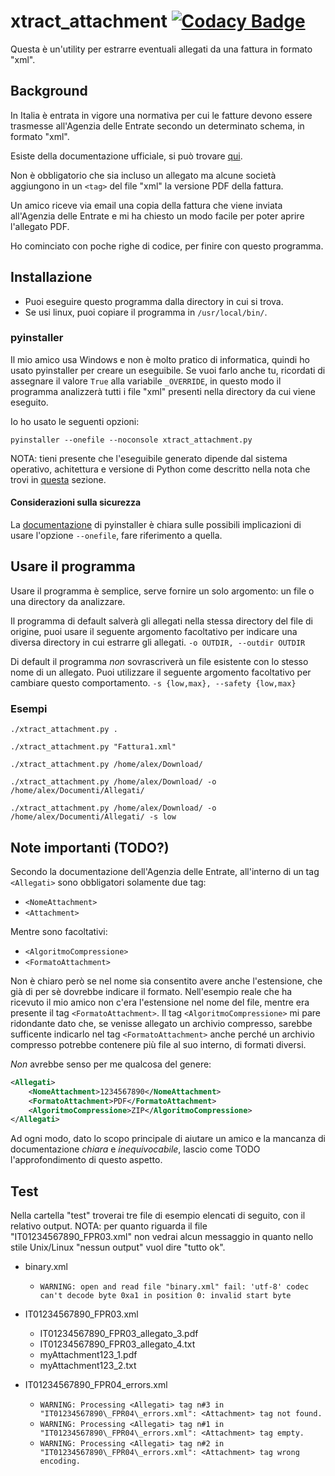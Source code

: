 # xtract_attachment [![Codacy Badge](https://api.codacy.com/project/badge/Grade/77b81d2d5ae94ca0af67f0c921f9992c)](https://www.codacy.com/app/alexlab2017/xtract_attachment?utm_source=github.com&amp;utm_medium=referral&amp;utm_content=alexlab2017/xtract_attachment&amp;utm_campaign=Badge_Grade)

Questa è un'utility per estrarre eventuali allegati da una fattura in formato "xml".

## Background

In Italia è entrata in vigore una normativa per cui le fatture devono essere trasmesse all'Agenzia delle Entrate secondo un determinato schema, in formato "xml".

Esiste della documentazione ufficiale, si può trovare [qui](https://www.fatturapa.gov.it/export/fatturazione/it/normativa/f-2.htm).

Non è obbligatorio che sia incluso un allegato ma alcune società aggiungono in un `<tag>` del file "xml" la versione PDF della fattura.

Un amico riceve via email una copia della fattura che viene inviata all'Agenzia delle Entrate e mi ha chiesto un modo facile per poter aprire l'allegato PDF.

Ho cominciato con poche righe di codice, per finire con questo programma.

## Installazione

-   Puoi eseguire questo programma dalla directory in cui si trova.
-   Se usi linux, puoi copiare il programma in `/usr/local/bin/`.

### pyinstaller

Il mio amico usa Windows e non è molto pratico di informatica, quindi ho usato pyinstaller per creare un eseguibile.
Se vuoi farlo anche tu, ricordati di assegnare il valore `True` alla variabile `_OVERRIDE`, in questo modo il programma analizzerà tutti i file "xml" presenti nella directory da cui viene eseguito.

Io ho usato le seguenti opzioni:

`pyinstaller --onefile --noconsole xtract_attachment.py`

NOTA: tieni presente che l'eseguibile generato dipende dal sistema operativo, achitettura e versione di Python come descritto nella nota che trovi in [questa](https://pyinstaller.readthedocs.io/en/stable/operating-mode.html#what-pyinstaller-does-and-how-it-does-it) sezione.

#### Considerazioni sulla sicurezza

La [documentazione](https://pyinstaller.readthedocs.io/en/stable/operating-mode.html#how-the-one-file-program-works) di pyinstaller è chiara sulle possibili implicazioni di usare l'opzione `--onefile`, fare riferimento a quella.

## Usare il programma

Usare il programma è semplice, serve fornire un solo argomento: un file o una directory da analizzare.

Il programma di default salverà gli allegati nella stessa directory del file di origine, puoi usare il seguente argomento facoltativo per indicare una diversa directory in cui estrarre gli allegati.
`-o OUTDIR, --outdir OUTDIR`

Di default il programma *non* sovrascriverà un file esistente con lo stesso nome di un allegato. Puoi utilizzare il seguente argomento facoltativo per cambiare questo comportamento.
`-s {low,max}, --safety {low,max}`

### Esempi

`./xtract_attachment.py .`

`./xtract_attachment.py "Fattura1.xml"`

`./xtract_attachment.py /home/alex/Download/`

`./xtract_attachment.py /home/alex/Download/ -o /home/alex/Documenti/Allegati/`

`./xtract_attachment.py /home/alex/Download/ -o /home/alex/Documenti/Allegati/ -s low`

## Note importanti (TODO?)

Secondo la documentazione dell'Agenzia delle Entrate, all'interno di un tag `<Allegati>` sono obbligatori solamente due tag:
-   `<NomeAttachment>`
-   `<Attachment>`

Mentre sono facoltativi:
-   `<AlgoritmoCompressione>`
-   `<FormatoAttachment>`

Non è chiaro però se nel nome sia consentito avere anche l'estensione, che già di per sè dovrebbe indicare il formato. Nell'esempio reale che ha ricevuto il mio amico non c'era l'estensione nel nome del file, mentre era presente il tag `<FormatoAttachment>`.
Il tag `<AlgoritmoCompressione>` mi pare ridondante dato che, se venisse allegato un archivio compresso, sarebbe sufficente indicarlo nel tag `<FormatoAttachment>` anche perché un archivio compresso potrebbe contenere più file al suo interno, di formati diversi.

*Non* avrebbe senso per me qualcosa del genere:
```xml
<Allegati>
    <NomeAttachment>1234567890</NomeAttachment>
    <FormatoAttachment>PDF</FormatoAttachment>
    <AlgoritmoCompressione>ZIP</AlgoritmoCompressione>
</Allegati>
```
Ad ogni modo, dato lo scopo principale di aiutare un amico e la mancanza di documentazione *chiara* e *inequivocabile*, lascio come TODO l'approfondimento di questo aspetto.

## Test

Nella cartella "test" troverai tre file di esempio elencati di seguito, con il relativo output.
NOTA: per quanto riguarda il file "IT01234567890\_FPR03.xml" non vedrai alcun messaggio in quanto nello stile Unix/Linux "nessun output" vuol dire "tutto ok".

-   binary.xml
    -   `WARNING: open and read file "binary.xml" fail: 'utf-8' codec can't decode byte 0xa1 in position 0: invalid start byte`

-   IT01234567890\_FPR03.xml
    -   IT01234567890\_FPR03\_allegato\_3.pdf
    -   IT01234567890\_FPR03\_allegato\_4.txt
    -   myAttachment123\_1.pdf
    -   myAttachment123\_2.txt

-   IT01234567890\_FPR04\_errors.xml
    -   `WARNING: Processing <Allegati> tag n#3 in "IT01234567890\_FPR04\_errors.xml": <Attachment> tag not found.`
    -   `WARNING: Processing <Allegati> tag n#1 in "IT01234567890\_FPR04\_errors.xml": <Attachment> tag empty.`
    -   `WARNING: Processing <Allegati> tag n#2 in "IT01234567890\_FPR04\_errors.xml": <Attachment> tag wrong encoding.`
